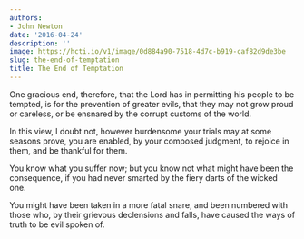 ```yaml
---
authors:
- John Newton
date: '2016-04-24'
description: ''
image: https://hcti.io/v1/image/0d884a90-7518-4d7c-b919-caf82d9de3be
slug: the-end-of-temptation
title: The End of Temptation
---
```


One gracious end, therefore, that the Lord has in permitting his people to be tempted, is for the prevention of greater evils, that they may not grow proud or careless, or be ensnared by the corrupt customs of the world.

In this view, I doubt not, however burdensome your trials may at some seasons prove, you are enabled, by your composed judgment, to rejoice in them, and be thankful for them.

You know what you suffer now; but you know not what might have been the consequence, if you had never smarted by the fiery darts of the wicked one.

You might have been taken in a more fatal snare, and been numbered with those who, by their grievous declensions and falls, have caused the ways of truth to be evil spoken of.